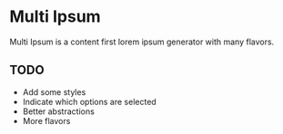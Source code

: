 # Multi Ipsum

Multi Ipsum is a content first lorem ipsum generator with many flavors.


## TODO

- Add some styles
- Indicate which options are selected
- Better abstractions
- More flavors
